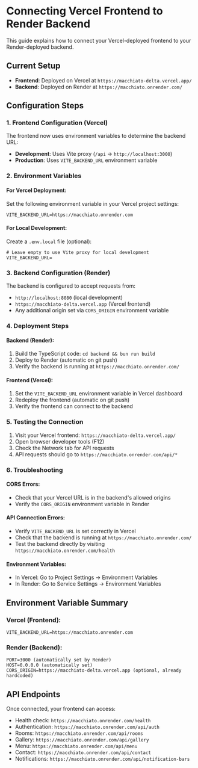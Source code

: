 # Connecting Vercel Frontend to Render Backend

This guide explains how to connect your Vercel-deployed frontend to your Render-deployed backend.

## Current Setup

- **Frontend**: Deployed on Vercel at `https://macchiato-delta.vercel.app/`
- **Backend**: Deployed on Render at `https://macchiato.onrender.com/`

## Configuration Steps

### 1. Frontend Configuration (Vercel)

The frontend now uses environment variables to determine the backend URL:

- **Development**: Uses Vite proxy (`/api` → `http://localhost:3000`)
- **Production**: Uses `VITE_BACKEND_URL` environment variable

### 2. Environment Variables

#### For Vercel Deployment:
Set the following environment variable in your Vercel project settings:

```
VITE_BACKEND_URL=https://macchiato.onrender.com
```

#### For Local Development:
Create a `.env.local` file (optional):

```
# Leave empty to use Vite proxy for local development
VITE_BACKEND_URL=
```

### 3. Backend Configuration (Render)

The backend is configured to accept requests from:

- `http://localhost:8080` (local development)
- `https://macchiato-delta.vercel.app` (Vercel frontend)
- Any additional origin set via `CORS_ORIGIN` environment variable

### 4. Deployment Steps

#### Backend (Render):
1. Build the TypeScript code: `cd backend && bun run build`
2. Deploy to Render (automatic on git push)
3. Verify the backend is running at `https://macchiato.onrender.com/`

#### Frontend (Vercel):
1. Set the `VITE_BACKEND_URL` environment variable in Vercel dashboard
2. Redeploy the frontend (automatic on git push)
3. Verify the frontend can connect to the backend

### 5. Testing the Connection

1. Visit your Vercel frontend: `https://macchiato-delta.vercel.app/`
2. Open browser developer tools (F12)
3. Check the Network tab for API requests
4. API requests should go to `https://macchiato.onrender.com/api/*`

### 6. Troubleshooting

#### CORS Errors:
- Check that your Vercel URL is in the backend's allowed origins
- Verify the `CORS_ORIGIN` environment variable in Render

#### API Connection Errors:
- Verify `VITE_BACKEND_URL` is set correctly in Vercel
- Check that the backend is running at `https://macchiato.onrender.com/`
- Test the backend directly by visiting `https://macchiato.onrender.com/health`

#### Environment Variables:
- In Vercel: Go to Project Settings → Environment Variables
- In Render: Go to Service Settings → Environment Variables

## Environment Variable Summary

### Vercel (Frontend):
```
VITE_BACKEND_URL=https://macchiato.onrender.com
```

### Render (Backend):
```
PORT=3000 (automatically set by Render)
HOST=0.0.0.0 (automatically set)
CORS_ORIGIN=https://macchiato-delta.vercel.app (optional, already hardcoded)
```

## API Endpoints

Once connected, your frontend can access:

- Health check: `https://macchiato.onrender.com/health`
- Authentication: `https://macchiato.onrender.com/api/auth`
- Rooms: `https://macchiato.onrender.com/api/rooms`
- Gallery: `https://macchiato.onrender.com/api/gallery`
- Menu: `https://macchiato.onrender.com/api/menu`
- Contact: `https://macchiato.onrender.com/api/contact`
- Notifications: `https://macchiato.onrender.com/api/notification-bars`
